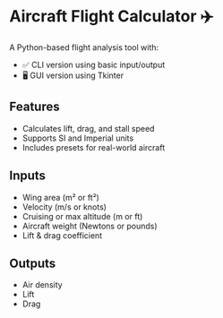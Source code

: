 # Aircraft Flight Calculator ✈️

A Python-based flight analysis tool with:
- ✅ CLI version using basic input/output
- 🖥️ GUI version using Tkinter

## Features
- Calculates lift, drag, and stall speed
- Supports SI and Imperial units
- Includes presets for real-world aircraft

## Inputs
- Wing area (m² or ft²)
- Velocity (m/s or knots)
- Cruising or max altitude (m or ft)
- Aircraft weight (Newtons or pounds)
- Lift & drag coefficient

## Outputs
- Air density
- Lift
- Drag
